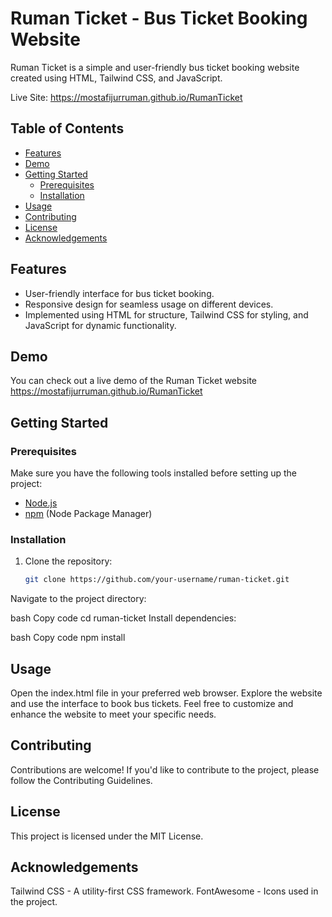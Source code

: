 # Ruman Ticket - Bus Ticket Booking Website

Ruman Ticket is a simple and user-friendly bus ticket booking website created using HTML, Tailwind CSS, and JavaScript.

Live Site: https://mostafijurruman.github.io/RumanTicket

## Table of Contents

- [Features](#features)
- [Demo](#demo)
- [Getting Started](#getting-started)
  - [Prerequisites](#prerequisites)
  - [Installation](#installation)
- [Usage](#usage)
- [Contributing](#contributing)
- [License](#license)
- [Acknowledgements](#acknowledgements)

## Features

- User-friendly interface for bus ticket booking.
- Responsive design for seamless usage on different devices.
- Implemented using HTML for structure, Tailwind CSS for styling, and JavaScript for dynamic functionality.

## Demo

You can check out a live demo of the Ruman Ticket website  https://mostafijurruman.github.io/RumanTicket

## Getting Started

### Prerequisites

Make sure you have the following tools installed before setting up the project:

- [Node.js](https://nodejs.org/)
- [npm](https://www.npmjs.com/) (Node Package Manager)

### Installation

1. Clone the repository:

   ```bash
   git clone https://github.com/your-username/ruman-ticket.git
Navigate to the project directory:

bash
Copy code
cd ruman-ticket
Install dependencies:

bash
Copy code
npm install
## Usage
Open the index.html file in your preferred web browser.
Explore the website and use the interface to book bus tickets.
Feel free to customize and enhance the website to meet your specific needs.

## Contributing
Contributions are welcome! If you'd like to contribute to the project, please follow the Contributing Guidelines.

## License
This project is licensed under the MIT License.

## Acknowledgements
Tailwind CSS - A utility-first CSS framework.
FontAwesome - Icons used in the project.
